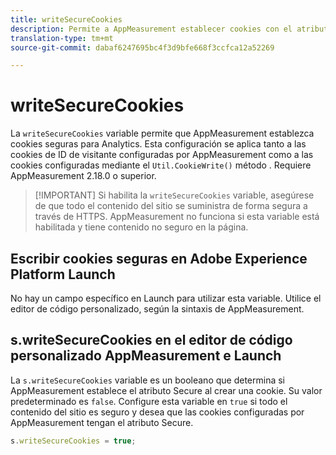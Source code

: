 ```yaml
---
title: writeSecureCookies
description: Permite a AppMeasurement establecer cookies con el atributo Secure.
translation-type: tm+mt
source-git-commit: dabaf6247695bc4f3d9bfe668f3ccfca12a52269

---
```



# writeSecureCookies

La `writeSecureCookies` variable permite que AppMeasurement establezca cookies [](https://en.wikipedia.org/wiki/Secure_cookie) seguras para Analytics. Esta configuración se aplica tanto a las cookies de ID de visitante configuradas por AppMeasurement como a las cookies configuradas mediante el `Util.CookieWrite()` método . Requiere AppMeasurement 2.18.0 o superior.

>[!IMPORTANT] Si habilita la `writeSecureCookies` variable, asegúrese de que todo el contenido del sitio se suministra de forma segura a través de HTTPS. AppMeasurement no funciona si esta variable está habilitada y tiene contenido no seguro en la página.

## Escribir cookies seguras en Adobe Experience Platform Launch

No hay un campo específico en Launch para utilizar esta variable. Utilice el editor de código personalizado, según la sintaxis de AppMeasurement.

## s.writeSecureCookies en el editor de código personalizado AppMeasurement e Launch

La `s.writeSecureCookies` variable es un booleano que determina si AppMeasurement establece el atributo Secure al crear una cookie. Su valor predeterminado es `false`. Configure esta variable en `true` si todo el contenido del sitio es seguro y desea que las cookies configuradas por AppMeasurement tengan el atributo Secure.

```js
s.writeSecureCookies = true;
```

